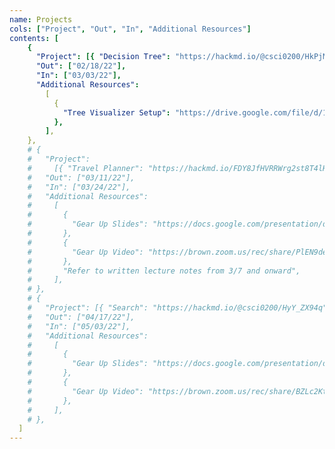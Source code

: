 ```yaml
---
name: Projects
cols: ["Project", "Out", "In", "Additional Resources"]
contents: [
    {
      "Project": [{ "Decision Tree": "https://hackmd.io/@csci0200/HkPjM0kn_" }],
      "Out": ["02/18/22"],
      "In": ["03/03/22"],
      "Additional Resources":
        [
          {
            "Tree Visualizer Setup": "https://drive.google.com/file/d/1aGjUYjECvyReg-233MFDtFXgeRoiDFGN/view?usp=sharing",
          },
        ],
    },
    # {
    #   "Project":
    #     [{ "Travel Planner": "https://hackmd.io/FDY8JfHVRRWrg2st8T4lHg" }],
    #   "Out": ["03/11/22"],
    #   "In": ["03/24/22"],
    #   "Additional Resources":
    #     [
    #       {
    #         "Gear Up Slides": "https://docs.google.com/presentation/d/1iirPmjT5B1PYob8AIpdvkeUUi_hW7TCmbSh5kefIBbk/edit?usp=sharing",
    #       },
    #       {
    #         "Gear Up Video": "https://brown.zoom.us/rec/share/PlEN9depIX56x_2ySwJgLuttsq91ilnCumcJZXqPek0LPL5Z96AblaDpdVKB4gCc.Qf-xbKm990PDT2tc?startTime=1647197533000",
    #       },
    #       "Refer to written lecture notes from 3/7 and onward",
    #     ],
    # },
    # {
    #   "Project": [{ "Search": "https://hackmd.io/@csci0200/HyY_ZX94q" }],
    #   "Out": ["04/17/22"],
    #   "In": ["05/03/22"],
    #   "Additional Resources":
    #     [
    #       {
    #         "Gear Up Slides": "https://docs.google.com/presentation/d/1ITY2q9E37gS7KEg-7yETTrKhJRAGBYvG/edit?usp=sharing",
    #       },
    #       {
    #         "Gear Up Video": "https://brown.zoom.us/rec/share/BZLc2KtMuf2Ygr1lJ20ZbSxeo8G9YueLAEoH7vn5SBePhiydNG4Ki0ghO25ys3E.4holN57wr7UNaKEU?startTime=1650405357000",
    #       },
    #     ],
    # },
  ]
---
```

